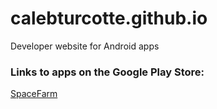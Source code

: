 # calebturcotte.github.io
Developer website for Android apps

### Links to apps on the Google Play Store:
[SpaceFarm](https://play.google.com/store/apps/details?id=com.application.spacefarm)
